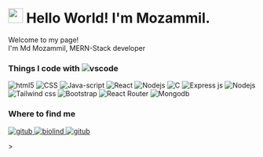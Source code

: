 <h1><img src="https://emojis.slackmojis.com/emojis/images/1531849430/4246/blob-sunglasses.gif?1531849430" width="30"/> Hello World! I'm Mozammil.</h1>


<p>Welcome to my page! </br> I'm Md Mozammil, MERN-Stack developer</p>


<h3>Things I code with <img alt="vscode" src="https://img.shields.io/badge/Visual_Studio_Code-0078D4?style=for-the-badge&logo=visual%20studio%20code&logoColor=white"/></h3>
<p>
   <img alt="html5" src="https://img.shields.io/badge/-HTML5-E34F26?style=flat-square&logo=html5&logoColor=white" />
  <img alt="CSS" src="https://img.shields.io/badge/CSS-239120?&style=for-the-badge&logo=css3&logoColor=white"/>
  <img alt="Java-script" src="https://img.shields.io/badge/JavaScript-F7DF1E?style=for-the-badge&logo=javascript&logoColor=black"/>
  <img alt="React" src="https://img.shields.io/badge/-React-45b8d8?style=flat-square&logo=react&logoColor=white" />
  <img alt="Nodejs" src="https://img.shields.io/badge/Node.js-43853D?style=for-the-badge&logo=node.js&logoColor=white"/>
  <img alt="C" src="https://img.shields.io/badge/C-00599C?style=for-the-badge&logo=c&logoColor=white"/>
  <img alt="Express js" src="https://img.shields.io/badge/Express.js-404D59?style=for-the-badge"/>
  <img alt="Nodejs" src="https://img.shields.io/badge/Node.js-43853D?style=for-the-badge&logo=node.js&logoColor=white"/>
  <img alt="Tailwind css" src="https://img.shields.io/badge/Tailwind_CSS-38B2AC?style=for-the-badge&logo=tailwind-css&logoColor=white"/>
  <img alt="Bootstrap" src="https://img.shields.io/badge/Bootstrap-563D7C?style=for-the-badge&logo=bootstrap&logoColor=white"/>
  <img alt="React Router" src="https://img.shields.io/badge/React_Router-CA4245?style=for-the-badge&logo=react-router&logoColor=white"/>
  <img alt="Mongodb" src="https://img.shields.io/badge/MongoDB-4EA94B?style=for-the-badge&logo=mongodb&logoColor=white"/>
</p>

<h3>Where to find me</h3>
<p>
<a href="https://github.com/MuzzammiI/" target="_blank" alt="github">
<img alt="gitub" src="https://img.shields.io/badge/GitHub-100000?style=for-the-badge&logo=github&logoColor=white" />
</a>
<a href="https://muzzu.tech/" target="_blank" alt="Personal Portfolio">
<img alt="biolind" src="https://img.shields.io/badge/bio.link-000000%7D?style=for-the-badge&logo=biolink&logoColor=white" />
</a>
<a href="https://www.linkedin.com/in/md-mozammil-2a6030159/" target="_blank" alt="LinkedIn">
<img alt="gitub" src="https://img.shields.io/badge/LinkedIn-0077B5?style=for-the-badge&logo=linkedin&logoColor=white" />
</a>

</p>>
